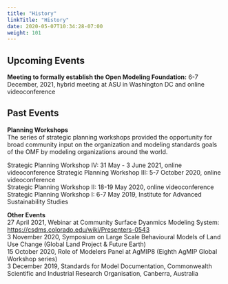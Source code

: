 ```yaml
---
title: "History"
linkTitle: "History"
date: 2020-05-07T10:34:28-07:00
weight: 101
---
```


## Upcoming Events

**Meeting to formally establish the Open Modeling Foundation:** 6-7 December, 2021, hybrid meeting at ASU in Washington DC and online videoconference

## Past Events

**Planning Workshops**  
The series of strategic planning workshops provided the opportunity for broad community input on the organization and modeling standards goals of the OMF by modeling organizations around the world.  

Strategic Planning Workshop IV: 31 May - 3 June 2021, online videoconference
Strategic Planning Workshop III:  5-7 October 2020, online videoconference  
Strategic Planning Workshop II:   18-19 May 2020, online videoconference  
Strategic Planning Workshop I:    6-7 May 2019, Institute for Advanced Sustainability Studies  

**Other Events**  
27 April 2021, Webinar at Community Surface Dyanmics Modeling System: https://csdms.colorado.edu/wiki/Presenters-0543   
3 November 2020, Symposium on Large Scale Behavioural Models of Land Use Change (Global Land Project & Future Earth)  
15 October 2020, Role of Modelers Panel at AgMIP8 (Eighth AgMIP Global Workshop series)  
3 December 2019, Standards for Model Documentation, Commonwealth Scientific and Industrial Research Organisation, Canberra, Australia  
